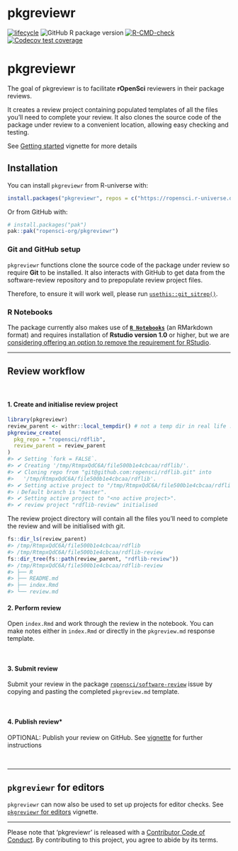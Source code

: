 
<!-- README.md is generated from README.Rmd. Please edit that file -->

# pkgreviewr

<!-- badges: start -->

[![lifecycle](https://img.shields.io/badge/lifecycle-maturing-blue.svg)](https://www.tidyverse.org/lifecycle/#maturing)
![GitHub R package
version](https://img.shields.io/github/r-package/v/ropensci-org/pkgreviewr)
[![R-CMD-check](https://github.com/ropensci-org/pkgreviewr/actions/workflows/R-CMD-check.yaml/badge.svg)](https://github.com/ropensci-org/pkgreviewr/actions/workflows/R-CMD-check.yaml)
[![Codecov test
coverage](https://codecov.io/gh/ropensci-org/pkgreviewr/graph/badge.svg)](https://app.codecov.io/gh/ropensci-org/pkgreviewr)
<!-- badges: end -->

# pkgreviewr

The goal of pkgreviewr is to facilitate **rOpenSci** reviewers in their
package reviews.

It creates a review project containing populated templates of all the
files you’ll need to complete your review. It also clones the source
code of the package under review to a convenient location, allowing easy
checking and testing.

See [Getting started](articles/get_started.html) vignette for more
details

## Installation

You can install `pkgreviewr` from R-universe with:

``` r
install.packages("pkgreviewr", repos = c("https://ropensci.r-universe.dev", "https://cloud.r-project.org"))
```

Or from GitHub with:

``` r
# install.packages("pak")
pak::pak("ropensci-org/pkgreviewr")
```

### Git and GitHub setup

`pkgreviewr` functions clone the source code of the package under review
so require **Git** to be installed. It also interacts with GitHub to get
data from the software-review repository and to prepopulate review
project files.

Therefore, to ensure it will work well, please run
[`usethis::git_sitrep()`](https://usethis.r-lib.org/reference/git_sitrep.html).

### R Notebooks

The package currently also makes use of
[**`R Notebooks`**](https://rmarkdown.rstudio.com/r_notebooks.html) (an
RMarkdown format) and requires installation of **Rstudio version 1.0**
or higher, but we are [considering offering an option to remove the
requirement for
RStudio](https://github.com/ropenscilabs/pkgreviewr/issues/64).

------------------------------------------------------------------------

## Review workflow

<br>

#### 1. Create and initialise review project

``` r
library(pkgreviewr)
review_parent <- withr::local_tempdir() # not a temp dir in real life :-)
pkgreview_create(
  pkg_repo = "ropensci/rdflib", 
  review_parent = review_parent
)
#> ✔ Setting `fork = FALSE`.
#> ✔ Creating '/tmp/RtmpxQdC6A/file500b1e4cbcaa/rdflib/'.
#> ✔ Cloning repo from "git@github.com:ropensci/rdflib.git" into
#>   '/tmp/RtmpxQdC6A/file500b1e4cbcaa/rdflib'.
#> ✔ Setting active project to "/tmp/RtmpxQdC6A/file500b1e4cbcaa/rdflib".
#> ℹ Default branch is "master".
#> ✔ Setting active project to "<no active project>".
#> ✔ review project "rdflib-review" initialised
```

The review project directory will contain all the files you’ll need to
complete the review and will be initialised with git.

``` r
fs::dir_ls(review_parent)
#> /tmp/RtmpxQdC6A/file500b1e4cbcaa/rdflib
#> /tmp/RtmpxQdC6A/file500b1e4cbcaa/rdflib-review
fs::dir_tree(fs::path(review_parent, "rdflib-review"))
#> /tmp/RtmpxQdC6A/file500b1e4cbcaa/rdflib-review
#> ├── R
#> ├── README.md
#> ├── index.Rmd
#> └── review.md
```

#### 2. Perform review

Open `index.Rmd` and work through the review in the notebook. You can
make notes either in `index.Rmd` or directly in the `pkgreview.md`
response template.

<br>

#### 3. Submit review

Submit your review in the package
[`ropensci/software-review`](https://github.com/ropensci/software-review/issues)
issue by copying and pasting the completed `pkgreview.md` template.

<br>

#### 4. Publish review\*

OPTIONAL: Publish your review on GitHub. See
[vignette](articles/publish-review-on-github.html) for further
instructions

<br>

------------------------------------------------------------------------

## `pkgreviewr` for editors

`pkgreviewr` can now also be used to set up projects for editor checks.
See [`pkgreviewr` for editors](articles/editors.html) vignette.

------------------------------------------------------------------------

Please note that ‘pkgreviewr’ is released with a [Contributor Code of
Conduct](CODE_OF_CONDUCT.md). By contributing to this project, you agree
to abide by its terms.
